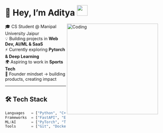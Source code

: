 # 👋 Hey, I’m Aditya <img src="https://media.giphy.com/media/hvRJCLFzcasrR4ia7z/giphy.gif" width="35">

<img align="right" alt="Coding" width="300" src="https://media.giphy.com/media/qgQUggAC3Pfv687qPC/giphy.gif">

🎓 CS Student @ Manipal University Jaipur  
💡 Building projects in **Web Dev, AI/ML & SaaS**  
⚡ Currently exploring **Pytorch & Deep Learning**  
🌍 Aspiring to work in **Sports Tech**  
🚀 Founder mindset → building products, creating impact  

---

## 🛠️ Tech Stack
```python
Languages   = ["Python", "C++", "JavaScript", "TypeScript"]
Frameworks  = ["FastAPI", "Express", "Next.js", "TailwindCSS", "React", "Next", "MongoDB", "Node"]
ML/AI       = ["PyTorch", "TensorFlow", "OpenCV"]
Tools       = ["Git", "Docker", "n8n", "Figma"]


